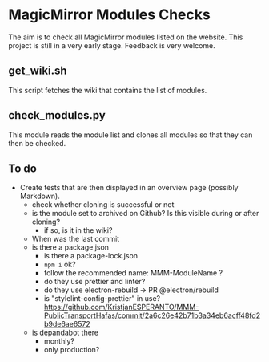 # MagicMirror Modules Checks

The aim is to check all MagicMirror modules listed on the website. This project is still in a very early stage. Feedback is very welcome.

## get_wiki.sh

This script fetches the wiki that contains the list of modules.

## check_modules.py

This module reads the module list and clones all modules so that they can then be checked.

## To do

- Create tests that are then displayed in an overview page (possibly Markdown).
  - check whether cloning is successful or not
  - is the module set to archived on Github? Is this visible during or after cloning?
    - if so, is it in the wiki?
  - When was the last commit
  - is there a package.json
    - is there a package-lock.json
    - `npm i` ok?
    - follow the recommended name: MMM-ModuleName ?
    - do they use prettier and linter?
    - do they use electron-rebuild -> PR @electron/rebuild
    - is "stylelint-config-prettier" in use? <https://github.com/KristjanESPERANTO/MMM-PublicTransportHafas/commit/2a6c26e42b71b3a34eb6acff48fd2b9de6ae6572>
  - is depandabot there
    - monthly?
    - only production?
